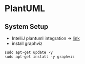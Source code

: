 # PlantUML

## System Setup
* IntelliJ plantuml integration -> [link](https://plugins.jetbrains.com/plugin/7017-plantuml-integration)
* install graphviz
 
```shell script
sudo apt-get update -y
sudo apt-get install -y graphviz
```